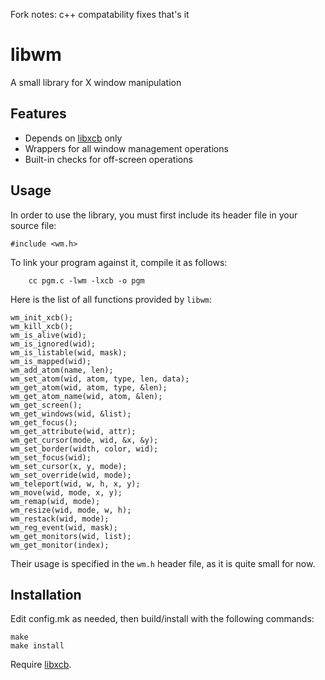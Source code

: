 Fork notes:
c++ compatability fixes
that's it

libwm
=====
A small library for X window manipulation

Features
-----
* Depends on [libxcb][0] only
* Wrappers for all window management operations
* Built-in checks for off-screen operations

Usage
-----
In order to use the library, you must first include its header file in
your source file:

	#include <wm.h>

To link your program against it, compile it as follows:

    	cc pgm.c -lwm -lxcb -o pgm

Here is the list of all functions provided by `libwm`:

	wm_init_xcb();
	wm_kill_xcb();
	wm_is_alive(wid);
	wm_is_ignored(wid);
	wm_is_listable(wid, mask);
	wm_is_mapped(wid);
	wm_add_atom(name, len);
	wm_set_atom(wid, atom, type, len, data);
	wm_get_atom(wid, atom, type, &len);
	wm_get_atom_name(wid, atom, &len);
	wm_get_screen();
	wm_get_windows(wid, &list);
	wm_get_focus();
	wm_get_attribute(wid, attr);
	wm_get_cursor(mode, wid, &x, &y);
	wm_set_border(width, color, wid);
	wm_set_focus(wid);
	wm_set_cursor(x, y, mode);
	wm_set_override(wid, mode);
	wm_teleport(wid, w, h, x, y);
	wm_move(wid, mode, x, y);
	wm_remap(wid, mode);
	wm_resize(wid, mode, w, h);
	wm_restack(wid, mode);
	wm_reg_event(wid, mask);
	wm_get_monitors(wid, list);
	wm_get_monitor(index);

Their usage is specified in the `wm.h` header file, as it is quite small for
now.

Installation
-----
Edit config.mk as needed, then build/install with the following commands:

    make
    make install

Require [libxcb][0].

[0]: https://xcb.freedesktop.org

